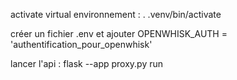 activate virtual environnement : . .venv/bin/activate

créer un fichier .env et ajouter OPENWHISK_AUTH = 'authentification_pour_openwhisk'

lancer l'api :  flask --app proxy.py run